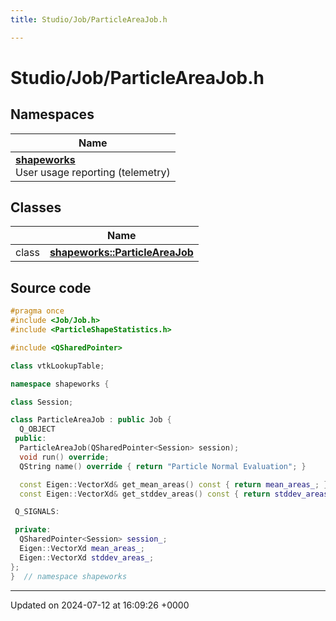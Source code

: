 ```yaml
---
title: Studio/Job/ParticleAreaJob.h

---
```


# Studio/Job/ParticleAreaJob.h



## Namespaces

| Name           |
| -------------- |
| **[shapeworks](../Namespaces/namespaceshapeworks.md)** <br>User usage reporting (telemetry)  |

## Classes

|                | Name           |
| -------------- | -------------- |
| class | **[shapeworks::ParticleAreaJob](../Classes/classshapeworks_1_1ParticleAreaJob.md)**  |




## Source code

```cpp
#pragma once
#include <Job/Job.h>
#include <ParticleShapeStatistics.h>

#include <QSharedPointer>

class vtkLookupTable;

namespace shapeworks {

class Session;

class ParticleAreaJob : public Job {
  Q_OBJECT
 public:
  ParticleAreaJob(QSharedPointer<Session> session);
  void run() override;
  QString name() override { return "Particle Normal Evaluation"; }

  const Eigen::VectorXd& get_mean_areas() const { return mean_areas_; }
  const Eigen::VectorXd& get_stddev_areas() const { return stddev_areas_; }

 Q_SIGNALS:

 private:
  QSharedPointer<Session> session_;
  Eigen::VectorXd mean_areas_;
  Eigen::VectorXd stddev_areas_;
};
}  // namespace shapeworks
```


-------------------------------

Updated on 2024-07-12 at 16:09:26 +0000

